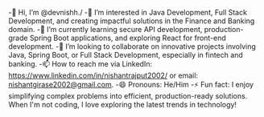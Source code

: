 -👋 Hi, I’m @devnishh./
-👀 I’m interested in Java Development, Full Stack Development, and creating impactful solutions in the Finance and Banking domain.
-🌱 I’m currently learning secure API development, production-grade Spring Boot applications, and exploring React for front-end development.
-💞️ I’m looking to collaborate on innovative projects involving Java, Spring Boot, or Full Stack Development, especially in fintech and banking.
-📫 How to reach me via LinkedIn: https://www.linkedin.com/in/nishantrajput2002/ or email: nishantgirase2002@gmail.com.
-😄 Pronouns: He/Him
-⚡ Fun fact: I enjoy simplifying complex problems into efficient, production-ready solutions. When I'm not coding, I love exploring the latest trends in technology!
